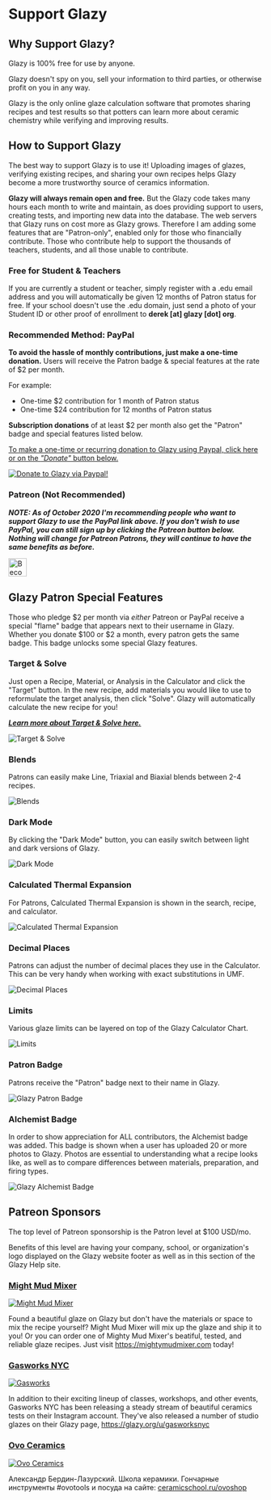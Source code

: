 # Support Glazy

## Why Support Glazy?

Glazy is 100% free for use by anyone.

Glazy doesn't spy on you, sell your information to third parties, or otherwise profit on you in any way.

Glazy is the only online glaze calculation software that promotes sharing recipes and test results so that potters can learn more about ceramic chemistry while verifying and improving results.

## How to Support Glazy

The best way to support Glazy is to use it! Uploading images of glazes, verifying existing recipes, and sharing your own recipes helps Glazy become a more trustworthy source of ceramics information.

**Glazy will always remain open and free.**  But the Glazy code takes many hours each month to write and maintain, as does providing support to users, creating tests, and importing new data into the database. The web servers that Glazy runs on cost more as Glazy grows.  Therefore I am adding some features that are "Patron-only", enabled only for those who financially contribute.  Those who contribute help to support the thousands of teachers, students, and all those unable to contribute.

### Free for Student & Teachers

If you are currently a student or teacher, simply register with a .edu email address and you will automatically be given 12 months of Patron status for free.  If your school doesn't use the .edu domain, just send a photo of your Student ID or other proof of enrollment to **derek [at] glazy [dot] org**.

### Recommended Method: PayPal

**To avoid the hassle of monthly contributions, just make a one-time donation.**  Users will receive the Patron badge & special features at the rate of $2 per month.

For example:
* One-time $2 contribution for 1 month of Patron status
* One-time $24 contribution for 12 months of Patron status

**Subscription donations** of at least $2 per month also get the "Patron" badge and special features listed below.

[To make a one-time or recurring donation to Glazy using Paypal, click here or on the _"Donate"_ button below.](https://www.paypal.com/cgi-bin/webscr?cmd=_donations&business=VN8HBLPQG6N3E&currency_code=USD&source=url)  

[![Donate to Glazy via Paypal!](/img/support/paypal.png)](https://www.paypal.com/cgi-bin/webscr?cmd=_donations&business=VN8HBLPQG6N3E&currency_code=USD&source=url) 

### Patreon (Not Recommended)

***NOTE:  As of October 2020 I'm recommending people who want to support Glazy to use the PayPal link above.  If you don't wish to use PayPal, you can still sign up by clicking the Patreon button below.  Nothing will change for Patreon Patrons, they will continue to have the same benefits as before.***

<a href="https://www.patreon.com/bePatron?u=5941215">
<img src="/img/support/logo-patreon.png" height="36" alt="Become a Patreon Sponsor" />
</a>

## Glazy Patron Special Features

Those who pledge $2 per month via *either* Patreon or PayPal receive a special "flame" badge that appears next to their username in Glazy.  Whether you donate $100 or $2 a month, every patron gets the same badge.  This badge unlocks some special Glazy features.

### Target & Solve

Just open a Recipe, Material, or Analysis in the Calculator and click the "Target" button. In the new recipe, add materials you would like to use to reformulate the target analysis, then click "Solve". Glazy will automatically calculate the new recipe for you!

***[Learn more about Target & Solve here.](/guide/targetsolve)***

<img src="/img/support/benefits/solve.jpg" alt="Target & Solve" />

### Blends

Patrons can easily make Line, Triaxial and Biaxial blends between 2-4 recipes.

<img src="/img/support/benefits/blends.jpg" alt="Blends" />

### Dark Mode

By clicking the "Dark Mode" button, you can easily switch between light and dark versions of Glazy.

<img src="/img/support/benefits/darkmode.jpg" alt="Dark Mode" />

### Calculated Thermal Expansion

For Patrons, Calculated Thermal Expansion is shown in the search, recipe, and calculator.

<img src="/img/support/benefits/calculatedexpansion.jpg" alt="Calculated Thermal Expansion" />

### Decimal Places

Patrons can adjust the number of decimal places they use in the Calculator.  This can be very handy when working with exact substitutions in UMF.

<img src="/img/support/benefits/decimal.jpg" alt="Decimal Places" />

### Limits

Various glaze limits can be layered on top of the Glazy Calculator Chart.

<img src="/img/support/benefits/limits.jpg" alt="Limits" />

### Patron Badge 

Patrons receive the "Patron" badge next to their name in Glazy.

<img src="/img/support/badge_patron.png" alt="Glazy Patron Badge" />

### Alchemist Badge

In order to show appreciation for ALL contributors, the Alchemist badge was added.  This badge is shown when a user has uploaded 20 or more photos to Glazy.  Photos are essential to understanding what a recipe looks like, as well as to compare differences between materials, preparation, and firing types.  

<img src="/img/support/badge_alchemist.jpg" alt="Glazy Alchemist Badge" />

## Patreon Sponsors

The top level of Patreon sponsorship is the Patron level at $100 USD/mo.  

Benefits of this level are having your company, school, or organization's logo displayed on the Glazy website footer as well as in this section of the Glazy Help site.

### [Might Mud Mixer](https://mightymudmixer.com/)

[![Might Mud Mixer](/img/support/logo_mighty_color.png)](https://mightymudmixer.com/)

Found a beautiful glaze on Glazy but don't have the materials or space to mix the recipe yourself?
Might Mud Mixer will mix up the glaze and ship it to you!  Or you can order one of Mighty Mud Mixer's
beatiful, tested, and reliable glaze recipes.  Just visit <a href="https://mightymudmixer.com/">https://mightymudmixer.com</a> today!

### [Gasworks NYC](https://gasworksnyc.com)

[![Gasworks](/img/support/logo-gasworks.png)](https://gasworksnyc.com)

In addition to their exciting lineup of classes, workshops, and other events, Gasworks NYC has been releasing a steady stream of beautiful ceramics tests on their Instagram account.  They've also released a number of studio glazes on their Glazy page, https://glazy.org/u/gasworksnyc  

### [Ovo Ceramics](https://www.instagram.com/ovo_ceramics/)

[![Ovo Ceramics](/img/support/logo-ovo.png)](https://www.instagram.com/ovo_ceramics/)

Александр Бердин-Лазурский.
Школа керамики.
Гончарные инструменты #ovotools и посуда на сайте:
[ceramicschool.ru/ovoshop](ceramicschool.ru/ovoshop)
